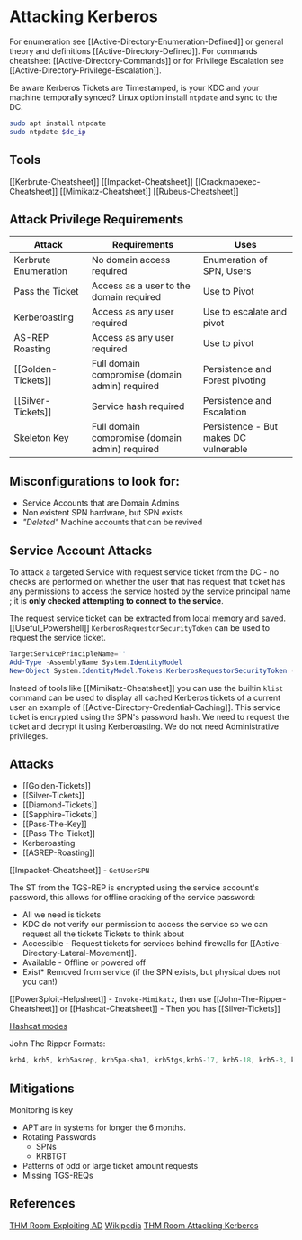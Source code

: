 # Attacking Kerberos


For enumeration see [[Active-Directory-Enumeration-Defined]] or general theory and definitions [[Active-Directory-Defined]]. For commands cheatsheet [[Active-Directory-Commands]] or for Privilege Escalation see [[Active-Directory-Privilege-Escalation]].

Be aware Kerberos Tickets are Timestamped, is your KDC and your machine temporally synced? Linux option install `ntpdate` and sync to the DC.
```bash
sudo apt install ntpdate
sudo ntpdate $dc_ip
```

## Tools
[[Kerbrute-Cheatsheet]]
[[Impacket-Cheatsheet]]
[[Crackmapexec-Cheatsheet]]
[[Mimikatz-Cheatsheet]]
[[Rubeus-Cheatsheet]]

## Attack Privilege Requirements

Attack |  Requirements | Uses
--- | --- | ---
Kerbrute Enumeration | No domain access required | Enumeration of SPN, Users
Pass the Ticket | Access as a user to the domain required | Use to Pivot
Kerberoasting | Access as any user required | Use to escalate and pivot
AS-REP Roasting | Access as any user required | Use to pivot
[[Golden-Tickets]] | Full domain compromise (domain admin) required | Persistence and Forest pivoting 
[[Silver-Tickets]] | Service hash required | Persistence and Escalation
Skeleton Key | Full domain compromise (domain admin) required | Persistence - But makes DC vulnerable

## Misconfigurations to look for:

- Service Accounts that are Domain Admins
- Non existent SPN hardware, but SPN exists
- *"Deleted"* Machine accounts that can be revived

## Service Account Attacks

To attack a targeted Service with request service ticket from the DC - no checks are performed on whether the user that has request that ticket has any permissions to access the service hosted by the service principal name ; it is **only checked attempting to connect to the service**.

The request service ticket can be extracted from local memory and saved. [[Useful_Powershell]] `KerberosRequestorSecurityToken` can be used to request the service ticket.
```powershell
TargetServicePrincipleName=''
Add-Type -AssemblyName System.IdentityModel
New-Object System.IdentityModel.Tokens.KerberosRequestorSecurityToken -ArgumentList $TargetServicePrincipleName
```
Instead of tools like [[Mimikatz-Cheatsheet]] you can use the builtin `klist` command can be used to display all cached Kerberos tickets of a current user an example of [[Active-Directory-Credential-Caching]]. This service ticket is encrypted using the SPN's password hash. We need to request the ticket and decrypt it using Kerberoasting. We do not need Administrative privileges.

## Attacks 

- [[Golden-Tickets]]
- [[Silver-Tickets]]
- [[Diamond-Tickets]]
- [[Sapphire-Tickets]]
- [[Pass-The-Key]]
- [[Pass-The-Ticket]]
- Kerberoasting
- [[ASREP-Roasting]]
 

[[Impacket-Cheatsheet]] - `GetUserSPN`

The ST from the TGS-REP is encrypted using the service account's password, this allows for offline cracking of the service password:
- All we need is tickets
- KDC do not verify our permission to access the service  so we can request all the tickets
Tickets to think about
- Accessible - Request tickets for services behind firewalls for [[Active-Directory-Lateral-Movement]].
- Available - Offline or powered off
- Exist\* Removed from service (if the SPN exists, but physical does not you can!)

[[PowerSploit-Helpsheet]] - `Invoke-Mimikatz`, then use [[John-The-Ripper-Cheatsheet]] or  [[Hashcat-Cheatsheet]] - Then you has [[Silver-Tickets]]

[Hashcat modes](https://hashcat.net/wiki/doku.php?id=example_hashes)

John The Ripper Formats:
```c
krb4, krb5, krb5asrep, krb5pa-sha1, krb5tgs,krb5-17, krb5-18, krb5-3, krb5pa-md5,
```

## Mitigations

Monitoring is key
- APT are in systems for longer the 6 months.
- Rotating Passwords
	- SPNs
	- KRBTGT
- Patterns of odd or large ticket amount requests
- Missing TGS-REQs

## References

[THM Room Exploiting AD](https://tryhackme.com/room/exploitingad)
[Wikipedia](https://en.wikipedia.org/wiki/Kerberos_(protocol))
[THM Room Attacking Kerberos](https://tryhackme.com/room/attackingkerberos)

